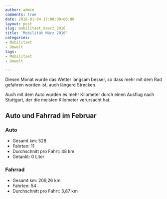 ```yaml
---
author: admin
comments: true
date: 2016-01-04 17:00:00+00:00
layout: post
slug: mobilitaet_maerz_2016
title: 'Mobilität März 2016'
categories:
- Mobilitaet
- Umwelt
tags:
- Mobilitaet
- Umwelt

---
```


Diesen Monat wurde das Wetter langsam besser, so dass mehr mit dem Rad gefahren worden ist, auch längere Strecken. 

Auch mit dem Auto wurden es mehr Kilometer durch einen Ausflug nach Stuttgart, der die meisten Kilometer verursacht hat.

## Auto und Fahrrad im Februar

### Auto

- Gesamt km: 528
- Fahrten: 11
- Durchschnitt pro Fahrt: 48 km
- Getankt: 0 Liter

### Fahrrad

- Gesamt km: 209,26 km
- Fahrten: 54
- Durchschnitt pro Fahrt: 3,87 km